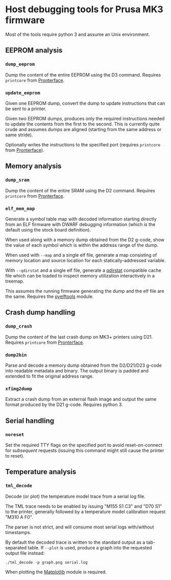 # Host debugging tools for Prusa MK3 firmware

Most of the tools require python 3 and assume an Unix environment.


## EEPROM analysis

### ``dump_eeprom``

Dump the content of the entire EEPROM using the D3 command.
Requires ``printcore`` from [Pronterface].

### ``update_eeprom``

Given one EEPROM dump, convert the dump to update instructions that can be sent to a printer.

Given two EEPROM dumps, produces only the required instructions needed to update the contents from the first to the second. This is currently quite crude and assumes dumps are aligned (starting from the same address or same stride).

Optionally writes the instructions to the specified port (requires ``printcore`` from [Pronterface]).


## Memory analysis

### ``dump_sram``

Dump the content of the entire SRAM using the D2 command.
Requires ``printcore`` from [Pronterface].

### ``elf_mem_map``

Generate a symbol table map with decoded information starting directly from an ELF firmware with DWARF debugging information (which is the default using the stock board definition).

When used along with a memory dump obtained from the D2 g-code, show the value of each symbol which is within the address range of the dump.

When used with ``--map`` and a single elf file, generate a map consisting of memory location and source location for each statically-addressed variable.

With ``--qdirstat`` and a single elf file, generate a [qdirstat](https://github.com/shundhammer/qdirstat) compatible cache file which can be loaded to inspect memory utilization interactively in a treemap.

This assumes the running firmware generating the dump and the elf file are the same.
Requires the [pyelftools](https://github.com/eliben/pyelftools) module.


## Crash dump handling

### ``dump_crash``

Dump the content of the last crash dump on MK3+ printers using D21.
Requires ``printcore`` from [Pronterface].

### ``dump2bin``

Parse and decode a memory dump obtained from the D2/D21/D23 g-code into readable metadata and binary. The output binary is padded and extended to fit the original address range.

### ``xfimg2dump``

Extract a crash dump from an external flash image and output the same format produced by the D21 g-code. Requires python 3.


## Serial handling

### ``noreset``

Set the required TTY flags on the specified port to avoid reset-on-connect for *subsequent* requests (issuing this command might still cause the printer to reset).


## Temperature analysis

### ``tml_decode``

Decode (or plot) the temperature model trace from a serial log file.

The TML trace needs to be enabled by issuing "M155 S1 C3" and "D70 S1" to the printer, generally followed by a temperature model calibration request "M310 A F0".

The parser is not strict, and will consume most serial logs with/without timestamps.

By default the decoded trace is written to the standard output as a tab-separated table. If `--plot` is used, produce a graph into the requested output file instead:

    ./tml_decode -p graph.png serial.log

When plotting the [Matplotlib](https://matplotlib.org/) module is required.


[Pronterface]: https://github.com/kliment/Printrun
